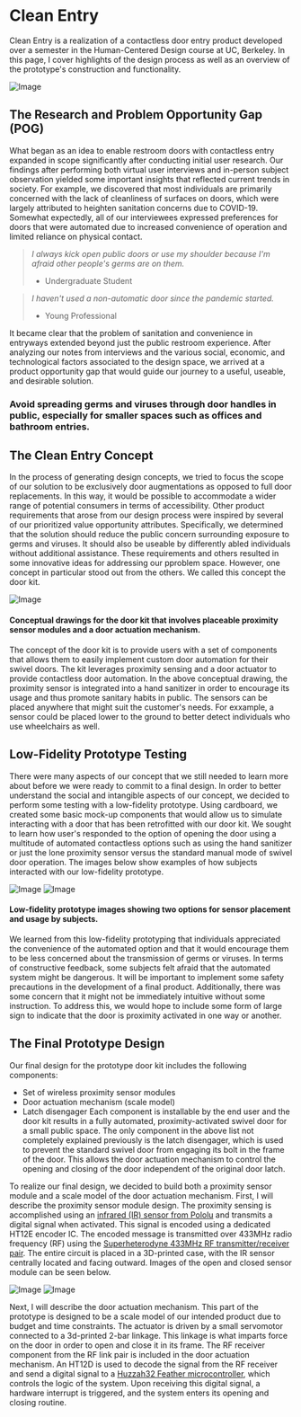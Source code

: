 # Clean Entry

Clean Entry is a realization of a contactless door entry product developed over a semester in the Human-Centered Design course at UC, Berkeley. In this page, I cover highlights of the design process as well as an overview of the prototype's construction and functionality.

![Image](/media/operation.gif)

## The Research and Problem Opportunity Gap (POG)

What began as an idea to enable restroom doors with contactless entry expanded in scope significantly after conducting initial user research. Our findings after performing both virtual user interviews and in-person subject observation yielded some important insights that reflected current trends in society. For example, we discovered that most individuals are primarily concerned with the lack of cleanliness of surfaces on doors, which were largely attributed to heighten sanitation concerns due to COVID-19. Somewhat expectedly, all of our interviewees expressed preferences for doors that were automated due to increased convenience of operation and limited reliance on physical contact.

>_I always kick open public doors or use my shoulder because I'm afraid other people's germs are on them._
> - Undergraduate Student

>_I haven't used a non-automatic door since the pandemic started._
> - Young Professional

It became clear that the problem of sanitation and convenience in entryways extended beyond just the public restroom experience. After analyzing our notes from interviews and  the various social, economic, and technological factors associated to the design space, we arrived at a product opportunity gap that would guide our journey to a useful, useable, and desirable solution.

### Avoid spreading germs and viruses through door handles in public, especially for smaller spaces such as offices and bathroom entries.

## The Clean Entry Concept

In the process of generating design concepts, we tried to focus the scope of our solution to be exclusively door augmentations as opposed to full door replacements. In this way, it would be possible to accommodate a wider range of potential consumers in terms of accessibility. Other product requirements that arose from our design process were inspired by several of our prioritized value opportunity attributes. Specifically, we determined that the solution should reduce the public concern surrounding exposure to germs and viruses. It should also be useable by differently abled individuals without additional assistance. These requirements and others resulted in some innovative ideas for addressing our pproblem space. However, one concept in particular stood out from the others. We called this concept the door kit.

![Image](/media/doorkit.PNG)
#### Conceptual drawings for the door kit that involves placeable proximity sensor modules and a door actuation mechanism.

The concept of the door kit is to provide users with a set of components that allows them to easily implement custom door automation for their swivel doors. The kit leverages proximity sensing and a door actuator to provide contactless door automation. In the above conceptual drawing, the proximity sensor is integrated into a hand sanitizer in order to encourage its usage and thus promote sanitary habits in public. The sensors can be placed anywhere that might suit the customer's needs. For exxample, a sensor could be placed lower to the ground to better detect individuals who use wheelchairs as well.

## Low-Fidelity Prototype Testing

There were many aspects of our concept that we still needed to learn more about before we were ready to commit to a final design. In order to better understand the social and intangible aspects of our concept, we decided to perform some testing with a low-fidelity prototype. Using cardboard, we created some basic mock-up components that would allow us to simulate interacting with a door that has been retrofitted with our door kit. We sought to learn how user's responded to the option of opening the door using a multitude of automated contactless options such as using the hand sanitizer or just the lone proximity sensor versus the standard manual mode of swivel door operation. The images below show examples of how subjects interacted with our low-fidelity prototype.

![Image](/media/lofi_prox.jpg)
![Image](/media/lofi_sanitizer.JPG)
#### Low-fidelity prototype images showing two options for sensor placement and usage by subjects.

We learned from this low-fidelity prototyping that individuals appreciated the convenience of the automated option and that it would encourage them to be less concerned about the transmission of germs or viruses. In terms of constructive feedback, some subjects felt afraid that the automated system might be dangerous. It will be important to implement some safety precautions in the development of a final product. Additionally, there was some concern that it might not be immediately intuitive without some instruction. To address this, we would hope to include some form of large sign to indicate that the door is proximity activated in one way or another.

## The Final Prototype Design

Our final design for the prototype door kit includes the following components:
* Set of wireless proximity sensor modules
* Door actuation mechanism (scale model)
* Latch disengager
Each component is installable by the end user and the door kit results in a fully automated, proximity-activated swivel door for a small public space. The only component in the above list not completely explained previously is the latch disengager, which is used to prevent the standard swivel door from engaging its bolt in the frame of the door. This allows the door actuation mechanism to control the opening and closing of the door independent of the original door latch.

To realize our final design, we decided to build both a proximity sensor module and a scale model of the door actuation mechanism. First, I will describe the proximity sensor module design. The proximity sensing is accomplished using an [infrared (IR) sensor from Pololu](https://www.pololu.com/product/1134) and transmits a digital signal when activated. This signal is encoded using a dedicated HT12E encoder IC. The encoded message is transmitted over 433MHz radio frequency (RF) using the [Superheterodyne 433MHz RF transmitter/receiver pair](https://www.amazon.com/RioRand-Superheterodyne-transmitter-receiver-3400/dp/B00HEDRHG6). The entire circuit is placed in a 3D-printed case, with the IR sensor centrally located and facing outward. Images of the open and closed sensor module can be seen below.

![Image](/media/module_open.jpg)
![Image](/media/module_closed.jpg)

Next, I will describe the door actuation mechanism. This part of the prototype is designed to be a scale model of our intended product due to budget and time constraints. The actuator is driven by a small servomotor connected to a 3d-printed 2-bar linkage. This linkage is what imparts force on the door in order to open and close it in its frame. The RF receiver component from the RF link pair is included in the door actuation mechanism. An HT12D is used to decode the signal from the RF receiver and send a digital signal to a [Huzzah32 Feather microcontroller](https://learn.adafruit.com/adafruit-huzzah32-esp32-feather), which controls the logic of the system. Upon receiving this digital signal, a hardware interrupt is triggered, and the system enters its opening and closing routine.

